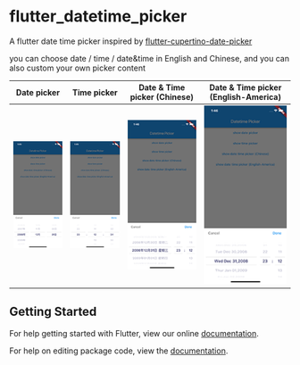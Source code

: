 # flutter_datetime_picker

A flutter date time picker inspired by [flutter-cupertino-date-picker](https://github.com/wuzhendev/flutter-cupertino-date-picker)

you can choose date / time / date&time in English and Chinese, and you can also custom your own picker content

| Date picker | Time picker | Date & Time picker (Chinese) | Date & Time  picker (English-America)|
| --- | ------- |--- | ------- |
|![](./screenshot/date.png)|![](./screenshot/time.png)|![](./screenshot/datetime_chinese.png)|![](screenshot/datetime_english.png)|

## Getting Started

For help getting started with Flutter, view our online [documentation](https://flutter.io/).

For help on editing package code, view the [documentation](https://flutter.io/developing-packages/).
